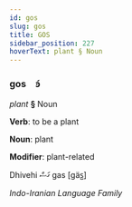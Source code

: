 ```yaml
---
id: gos
slug: gos
title: GOS
sidebar_position: 227
hoverText: plant § Noun
---
```


### gos&emsp;<span kind="abugida">ꜿ́</span>

*plant* **§** Noun

**Verb**: to be a plant

**Noun**: plant

**Modifier**: plant-related

Dhivehi ގަސް gas [ɡäs̺]

*Indo-Iranian Language Family*
